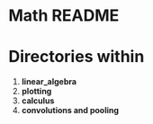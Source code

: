 # Math README

# Directories within

1. **linear_algebra**
2. **plotting**
3. **calculus**
4. **convolutions and pooling**
